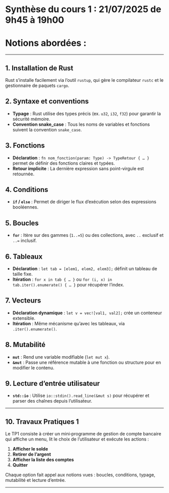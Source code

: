 # Synthèse du cours 1 : 21/07/2025 de 9h45 à 19h00
# Notions abordées :

---

## 1. Installation de Rust  
Rust s’installe facilement via l’outil `rustup`, qui gère le compilateur `rustc` et le gestionnaire de paquets `cargo`.

## 2. Syntaxe et conventions  
- **Typage** : Rust utilise des types précis (ex. `u32`, `i32`, `f32`) pour garantir la sécurité mémoire.  
- **Convention snake_case** : Tous les noms de variables et fonctions suivent la convention `snake_case`.  

## 3. Fonctions  
- **Déclaration** : `fn nom_fonction(param: Type) -> TypeRetour { … }` permet de définir des fonctions claires et typées.  
- **Retour implicite** : La dernière expression sans point-virgule est retournée.

## 4. Conditions  
- **`if` / `else`** : Permet de diriger le flux d’exécution selon des expressions booléennes.

## 5. Boucles  
- **`for`** : Itère sur des gammes (`1..=5`) ou des collections, avec `..` exclusif et `..=` inclusif.  

## 6. Tableaux  
- **Déclaration** : `let tab = [elem1, elem2, elem3];` définit un tableau de taille fixe.  
- **Itération** : `for x in tab { … }` ou `for (i, x) in tab.iter().enumerate() { … }` pour récupérer l’index.

## 7. Vecteurs  
- **Déclaration dynamique** : `let v = vec![val1, val2];` crée un conteneur extensible.  
- **Itération** : Même mécanisme qu’avec les tableaux, via `.iter().enumerate()`.

## 8. Mutabilité  
- **`mut`** : Rend une variable modifiable (`let mut x`).  
- **`&mut`** : Passe une référence mutable à une fonction ou structure pour en modifier le contenu.

## 9. Lecture d’entrée utilisateur  
- **`std::io`** : Utilise `io::stdin().read_line(&mut s)` pour récupérer et parser des chaînes depuis l’utilisateur.  

---

## 10. Travaux Pratiques 1
Le TP1 consiste à créer un mini‑programme de gestion de compte bancaire qui affiche un menu, lit le choix de l’utilisateur et exécute les actions :  
1. **Afficher le solde**  
2. **Retirer de l’argent**  
3. **Afficher la liste des comptes**  
4. **Quitter**  

Chaque option fait appel aux notions vues : boucles, conditions, typage, mutabilité et lecture d’entrée.

---
